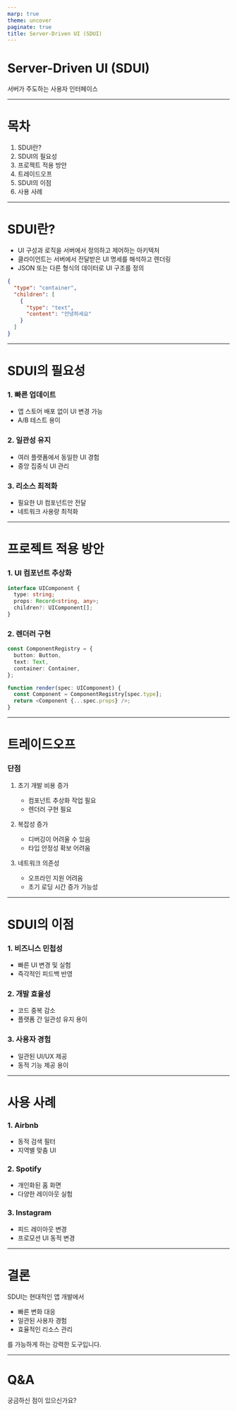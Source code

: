 ```yaml
---
marp: true
theme: uncover
paginate: true
title: Server-Driven UI (SDUI)
---
```


# Server-Driven UI (SDUI)

서버가 주도하는 사용자 인터페이스

---

# 목차

1. SDUI란?
2. SDUI의 필요성
3. 프로젝트 적용 방안
4. 트레이드오프
5. SDUI의 이점
6. 사용 사례

---

# SDUI란?

- UI 구성과 로직을 서버에서 정의하고 제어하는 아키텍처
- 클라이언트는 서버에서 전달받은 UI 명세를 해석하고 렌더링
- JSON 또는 다른 형식의 데이터로 UI 구조를 정의

```json
{
  "type": "container",
  "children": [
    {
      "type": "text",
      "content": "안녕하세요"
    }
  ]
}
```

---

# SDUI의 필요성

### 1. 빠른 업데이트

- 앱 스토어 배포 없이 UI 변경 가능
- A/B 테스트 용이

### 2. 일관성 유지

- 여러 플랫폼에서 동일한 UI 경험
- 중앙 집중식 UI 관리

### 3. 리소스 최적화

- 필요한 UI 컴포넌트만 전달
- 네트워크 사용량 최적화

---

# 프로젝트 적용 방안

### 1. UI 컴포넌트 추상화

```typescript
interface UIComponent {
  type: string;
  props: Record<string, any>;
  children?: UIComponent[];
}
```

### 2. 렌더러 구현

```typescript
const ComponentRegistry = {
  button: Button,
  text: Text,
  container: Container,
};

function render(spec: UIComponent) {
  const Component = ComponentRegistry[spec.type];
  return <Component {...spec.props} />;
}
```

---

# 트레이드오프

### 단점

1. 초기 개발 비용 증가

   - 컴포넌트 추상화 작업 필요
   - 렌더러 구현 필요

2. 복잡성 증가

   - 디버깅이 어려울 수 있음
   - 타입 안정성 확보 어려움

3. 네트워크 의존성
   - 오프라인 지원 어려움
   - 초기 로딩 시간 증가 가능성

---

# SDUI의 이점

### 1. 비즈니스 민첩성

- 빠른 UI 변경 및 실험
- 즉각적인 피드백 반영

### 2. 개발 효율성

- 코드 중복 감소
- 플랫폼 간 일관성 유지 용이

### 3. 사용자 경험

- 일관된 UI/UX 제공
- 동적 기능 제공 용이

---

# 사용 사례

### 1. Airbnb

- 동적 검색 필터
- 지역별 맞춤 UI

### 2. Spotify

- 개인화된 홈 화면
- 다양한 레이아웃 실험

### 3. Instagram

- 피드 레이아웃 변경
- 프로모션 UI 동적 변경

---

# 결론

SDUI는 현대적인 앱 개발에서

- 빠른 변화 대응
- 일관된 사용자 경험
- 효율적인 리소스 관리

를 가능하게 하는 강력한 도구입니다.

---

# Q&A

궁금하신 점이 있으신가요?
